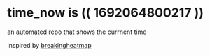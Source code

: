 # time_now is (( 1692064800217 ))

an automated repo that shows the currnent time

inspired by [breakingheatmap](https://github.com/breakingheatmap/breakingheatmap)